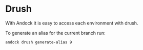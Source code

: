 # Drush

With Andock it is easy to access each environment with drush.

To generate an alias for the current branch run:
```
andock drush generate-alias 9
```